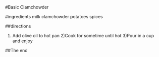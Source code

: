 #Basic Clamchowder

#ingredients
milk
clamchowder
potatoes
spices

##directions
1) Add olive oil to hot pan
2)Cook for sometime until hot
3)Pour in a cup and enjoy

##The end


